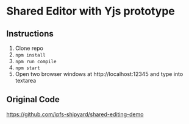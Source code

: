 # Shared Editor with Yjs prototype

## Instructions
1. Clone repo
2. `npm install`
3. `npm run compile`
4. `npm start`
5. Open two browser windows at http://localhost:12345 and type into textarea

## Original Code
https://github.com/ipfs-shipyard/shared-editing-demo

